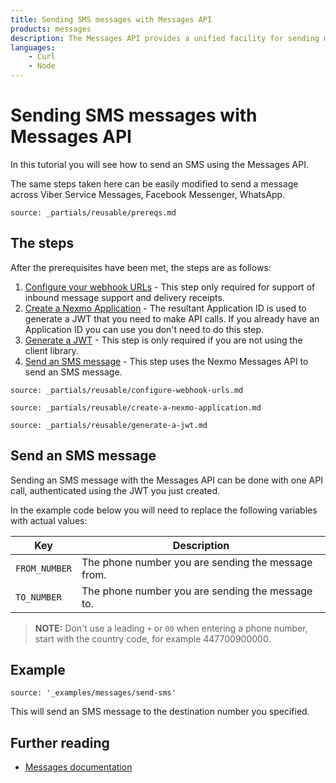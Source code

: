 ```yaml
---
title: Sending SMS messages with Messages API
products: messages
description: The Messages API provides a unified facility for sending messages over multiple channel types. This tutorial looks at sending messages over the SMS channel using the Messages API.
languages:
    - Curl
    - Node
---
```


# Sending SMS messages with Messages API

In this tutorial you will see how to send an SMS using the Messages API.

The same steps taken here can be easily modified to send a message across Viber Service Messages, Facebook Messenger, WhatsApp.

```partial
source: _partials/reusable/prereqs.md
```

## The steps

After the prerequisites have been met, the steps are as follows:

1. [Configure your webhook URLs](#configure-your-webhook-urls) - This step only required for support of inbound message support and delivery receipts.
2. [Create a Nexmo Application](#create-a-nexmo-application) - The resultant Application ID is used to generate a JWT that you need to make API calls. If you already have an Application ID you can use you don't need to do this step.
3. [Generate a JWT](#generate-a-jwt) - This step is only required if you are not using the client library.
4. [Send an SMS message](#send-an-sms-message) - This step uses the Nexmo Messages API to send an SMS message.

```partial
source: _partials/reusable/configure-webhook-urls.md
```

```partial
source: _partials/reusable/create-a-nexmo-application.md
```

```partial
source: _partials/reusable/generate-a-jwt.md
```

## Send an SMS message

Sending an SMS message with the Messages API can be done with one API call, authenticated using the JWT you just created.

In the example code below you will need to replace the following variables with actual values:

Key | Description
-- | --
`FROM_NUMBER` | The phone number you are sending the message from.
`TO_NUMBER` | The phone number you are sending the message to.

> **NOTE:** Don't use a leading `+` or `00` when entering a phone number, start with the country code, for example 447700900000.

## Example

```building_blocks
source: '_examples/messages/send-sms'
```

This will send an SMS message to the destination number you specified.

## Further reading

* [Messages documentation](/messages/overview)
